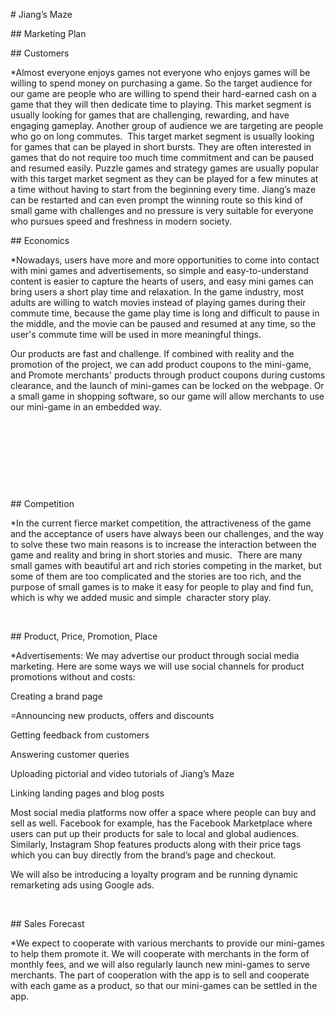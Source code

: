 \# Jiang’s Maze

\#\# Marketing Plan

\#\# Customers

\*Almost everyone enjoys games not everyone who enjoys games will be
willing to spend money on purchasing a game. So the target audience for
our game are people who are willing to spend their hard-earned cash on a
game that they will then dedicate time to playing. This market segment
is usually looking for games that are challenging, rewarding, and have
engaging gameplay. Another group of audience we are targeting are people
who go on long commutes.  This target market segment is usually looking
for games that can be played in short bursts. They are often interested
in games that do not require too much time commitment and can be paused
and resumed easily. Puzzle games and strategy games are usually popular
with this target market segment as they can be played for a few minutes
at a time without having to start from the beginning every time. Jiang’s
maze can be restarted and can even prompt the winning route so this kind
of small game with challenges and no pressure is very suitable for
everyone who pursues speed and freshness in modern society.

\#\# Economics

\*Nowadays, users have more and more opportunities to come into contact
with mini games and advertisements, so simple and easy-to-understand
content is easier to capture the hearts of users, and easy mini games
can bring users a short play time and relaxation. In the game industry,
most adults are willing to watch movies instead of playing games during
their commute time, because the game play time is long and difficult to
pause in the middle, and the movie can be paused and resumed at any
time, so the user's commute time will be used in more meaningful things.

Our products are fast and challenge. If combined with reality and the
promotion of the project, we can add product coupons to the mini-game,
and Promote merchants' products through product coupons during customs
clearance, and the launch of mini-games can be locked on the webpage. Or
a small game in shopping software, so our game will allow merchants to
use our mini-game in an embedded way.

 

 

 

 

\#\# Competition

\*In the current fierce market competition, the attractiveness of the
game and the acceptance of users have always been our challenges, and
the way to solve these two main reasons is to increase the interaction
between the game and reality and bring in short stories and music. 
There are many small games with beautiful art and rich stories competing
in the market, but some of them are too complicated and the stories are
too rich, and the purpose of small games is to make it easy for people
to play and find fun, which is why we added music and simple  character
story play.

 

\#\# Product, Price, Promotion, Place

\*Advertisements: We may advertise our product through social media
marketing. Here are some ways we will use social channels for product
promotions without and costs:

Creating a brand page

=Announcing new products, offers and discounts

Getting feedback from customers

Answering customer queries

Uploading pictorial and video tutorials of Jiang’s Maze

Linking landing pages and blog posts

Most social media platforms now offer a space where people can buy and
sell as well. Facebook for example, has the Facebook Marketplace where
users can put up their products for sale to local and global audiences.
Similarly, Instagram Shop features products along with their price tags
which you can buy directly from the brand’s page and checkout.

We will also be introducing a loyalty program and be running dynamic
remarketing ads using Google ads.

 

\#\# Sales Forecast

\*We expect to cooperate with various merchants to provide our
mini-games to help them promote it. We will cooperate with merchants in
the form of monthly fees, and we will also regularly launch new
mini-games to serve merchants. The part of cooperation with the app is
to sell and cooperate with each game as a product, so that our
mini-games can be settled in the app.
